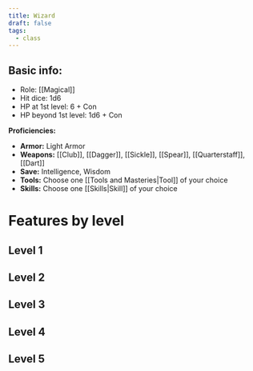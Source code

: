 ```yaml
---
title: Wizard
draft: false
tags:
  - class
---
```

## Basic info:

- Role: [[Magical]]
- Hit dice: 1d6
- HP at 1st level: 6 + Con
- HP beyond 1st level: 1d6 + Con

**Proficiencies:**
- **Armor:** Light Armor
- **Weapons:** [[Club]], [[Dagger]], [[Sickle]], [[Spear]], [[Quarterstaff]], [[Dart]]
- **Save:** Intelligence, Wisdom
- **Tools:** Choose one [[Tools and Masteries|Tool]] of your choice
- **Skills:** Choose one [[Skills|Skill]] of your choice

# Features by level
**Level 1**
- 

**Level 2**
- 

**Level 3**
- 

**Level 4**
- 

**Level 5**
- 


